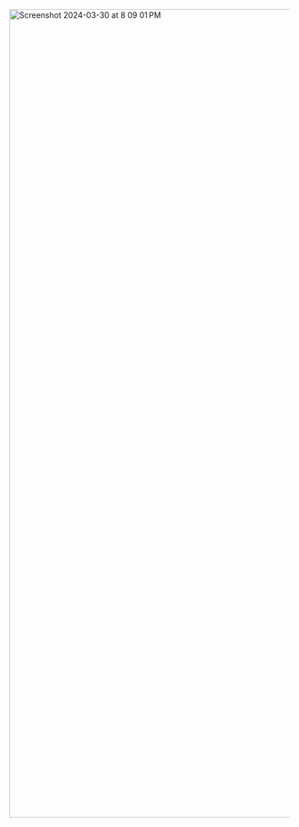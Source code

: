 <img width="1450" alt="Screenshot 2024-03-30 at 8 09 01 PM" src="https://github.com/mcrayman/sa13-act1/assets/111621747/73f11e48-2e33-4ad2-80a1-9970237d45b2">
